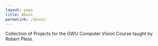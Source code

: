 ```yaml
---
layout: page
title: About
permalink: /about/
---
```


Collection of Projects for the GWU Computer Vision Course taught by Robert Pless. 


